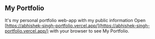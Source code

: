 ## My Portfolio
It's my personal portfolio web-app with my public information
Open [https://abhishek-singh-portfolio.vercel.app/](https://abhishek-singh-portfolio.vercel.app/) with your browser to see My Portfolio.